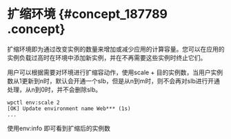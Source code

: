 # 扩缩环境 {#concept_187789 .concept}

扩缩环境即为通过改变实例的数量来增加或减少应用的计算容量。您可以在应用的实例负载过高时在环境中添加新实例，并在不再需要这些实例时终止它们。

用户可以根据需要对环境进行扩缩容动作，使用scale + 目的实例数，当用户实例数从1更新到n时，默认会开通一个slb，但是从n到m时，则不会再对slb进行开通处理，从n到0时，并不会删除slb。

``` {#codeblock_670_mdx_eyu}
wpctl env:scale 2
[OK] Update environment name Web*** (1s)
...
```

使用env:info 即可看到扩缩后的实例数

